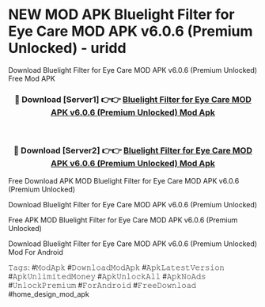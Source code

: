 # NEW MOD APK Bluelight Filter for Eye Care MOD APK v6.0.6 (Premium Unlocked) - uridd
Download Bluelight Filter for Eye Care MOD APK v6.0.6 (Premium Unlocked) Free Mod APK

<div align="center">
<h3>🔴 Download [Server1] 👉👉 <a href="https://apk-comot.site?title=Bluelight_Filter_for_Eye_Care_MOD_APK_v6.0.6_(Premium_Unlocked)">Bluelight Filter for Eye Care MOD APK v6.0.6 (Premium Unlocked) Mod Apk</a></h3><br>

<h3>🔴 Download [Server2] 👉👉 <a href="https://apk-comot.site?title=Bluelight_Filter_for_Eye_Care_MOD_APK_v6.0.6_(Premium_Unlocked)">Bluelight Filter for Eye Care MOD APK v6.0.6 (Premium Unlocked) Mod Apk</a></h3>
</div>


Free Download APK MOD Bluelight Filter for Eye Care MOD APK v6.0.6 (Premium Unlocked)

Download Bluelight Filter for Eye Care MOD APK v6.0.6 (Premium Unlocked) 

Free APK MOD Bluelight Filter for Eye Care MOD APK v6.0.6 (Premium Unlocked) 

Download Bluelight Filter for Eye Care MOD APK v6.0.6 (Premium Unlocked) Mod For Android

𝚃𝚊𝚐𝚜: #𝙼𝚘𝚍𝙰𝚙𝚔 #𝙳𝚘𝚠𝚗𝚕𝚘𝚊𝚍𝙼𝚘𝚍𝙰𝚙𝚔 #𝙰𝚙𝚔𝙻𝚊𝚝𝚎𝚜𝚝𝚅𝚎𝚛𝚜𝚒𝚘𝚗 #𝙰𝚙𝚔𝚄𝚗𝚕𝚒𝚖𝚒𝚝𝚎𝚍𝙼𝚘𝚗𝚎𝚢 #𝙰𝚙𝚔𝚄𝚗𝚕𝚘𝚌𝚔𝙰𝚕𝚕 #𝙰𝚙𝚔𝙽𝚘𝙰𝚍𝚜 #𝚄𝚗𝚕𝚘𝚌𝚔𝙿𝚛𝚎𝚖𝚒𝚞𝚖 #𝙵𝚘𝚛𝙰𝚗𝚍𝚛𝚘𝚒𝚍 #𝙵𝚛𝚎𝚎𝙳𝚘𝚠𝚗𝚕𝚘𝚊𝚍 #home_design_mod_apk